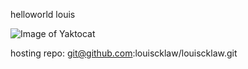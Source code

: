 helloworld louis

![Image of Yaktocat](https://www.azquotes.com/picture-quotes/quote-what-doesn-t-kill-you-only-makes-you-stronger-friedrich-nietzsche-87-32-78.jpg)

hosting repo: git@github.com:louiscklaw/louiscklaw.git